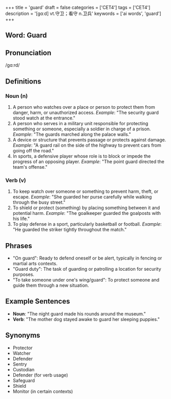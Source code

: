 +++
title = 'guard'
draft = false
categories = ['CET4']
tags = ['CET4']
description = '[gɑːd] vt.守卫；看守 n.卫兵'
keywords = ['ai words', 'guard']
+++

## Word: Guard

## Pronunciation
/ɡɑːrd/

## Definitions
### Noun (n)
1. A person who watches over a place or person to protect them from danger, harm, or unauthorized access. *Example*: "The security guard stood watch at the entrance."
2. A person who serves in a military unit responsible for protecting something or someone, especially a soldier in charge of a prison. *Example*: "The guards marched along the palace walls."
3. A device or structure that prevents passage or protects against damage. *Example*: "A guard rail on the side of the highway to prevent cars from going off the road."
4. In sports, a defensive player whose role is to block or impede the progress of an opposing player. *Example*: "The point guard directed the team's offense."

### Verb (v)
1. To keep watch over someone or something to prevent harm, theft, or escape. *Example*: "She guarded her purse carefully while walking through the busy street."
2. To shield or protect (something) by placing something between it and potential harm. *Example*: "The goalkeeper guarded the goalposts with his life."
3. To play defense in a sport, particularly basketball or football. *Example*: "He guarded the striker tightly throughout the match."

## Phrases
- "On guard": Ready to defend oneself or be alert, typically in fencing or martial arts contexts.
- "Guard duty": The task of guarding or patrolling a location for security purposes.
- "To take someone under one's wing/guard": To protect someone and guide them through a new situation.

## Example Sentences
- **Noun**: "The night guard made his rounds around the museum."
- **Verb**: "The mother dog stayed awake to guard her sleeping puppies."

## Synonyms
- Protector
- Watcher
- Defender
- Sentry
- Custodian
- Defender (for verb usage)
- Safeguard
- Shield
- Monitor (in certain contexts)
